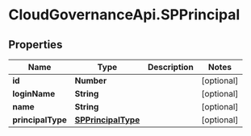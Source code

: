 # CloudGovernanceApi.SPPrincipal

## Properties

Name | Type | Description | Notes
------------ | ------------- | ------------- | -------------
**id** | **Number** |  | [optional] 
**loginName** | **String** |  | [optional] 
**name** | **String** |  | [optional] 
**principalType** | [**SPPrincipalType**](SPPrincipalType.md) |  | [optional] 


